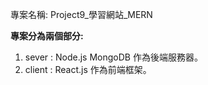 專案名稱: Project9\_學習網站\_MERN

**專案分為兩個部分:**

1. sever : Node.js MongoDB 作為後端服務器。
2. client : React.js 作為前端框架。

